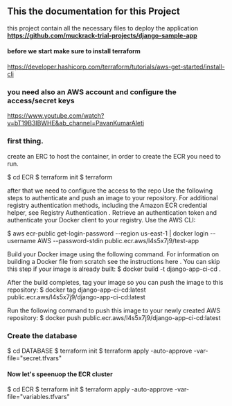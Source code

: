 ## This the documentation for this Project

this project contain all the necessary files to deploy the application **https://github.com/muckrack-trial-projects/django-sample-app**

#### before we start make sure to install terraform
https://developer.hashicorp.com/terraform/tutorials/aws-get-started/install-cli

### you need also an AWS account and configure the access/secret keys
https://www.youtube.com/watch?v=bT19B3IBWHE&ab_channel=PavanKumarAleti


### first thing.
create an ERC to host the container, in order to create the ECR you need to run.

$ cd ECR 
$ terraform init
$ terraform

after that we need to configure the access to the repo
Use the following steps to authenticate and push an image to your repository. For additional registry authentication methods, including the Amazon ECR credential helper, see Registry Authentication .
Retrieve an authentication token and authenticate your Docker client to your registry.
Use the AWS CLI:

$ aws ecr-public get-login-password --region us-east-1 | docker login --username AWS --password-stdin public.ecr.aws/l4s5x7j9/test-app

Build your Docker image using the following command. For information on building a Docker file from scratch see the instructions here . You can skip this step if your image is already built:
$ docker build -t django-app-ci-cd .

After the build completes, tag your image so you can push the image to this repository:
$ docker tag django-app-ci-cd:latest public.ecr.aws/l4s5x7j9/django-app-ci-cd:latest

Run the following command to push this image to your newly created AWS repository:
$ docker push public.ecr.aws/l4s5x7j9/django-app-ci-cd:latest

### Create the database
$ cd DATABASE
$ terraform init
$ terraform apply -auto-approve -var-file="secret.tfvars"

#### Now let's speenuop the ECR cluster
$ cd ECR
$ terraform init
$ terraform apply -auto-approve -var-file="variables.tfvars"